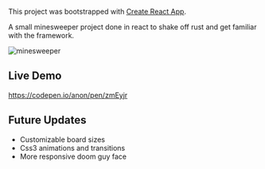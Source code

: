 This project was bootstrapped with [Create React App](https://github.com/facebook/create-react-app).

A small minesweeper project done in react to shake off rust and get familiar with the framework.

![minesweeper](https://i.imgur.com/SMAsmJi.png)

## Live Demo
https://codepen.io/anon/pen/zmEyjr

## Future Updates
 - Customizable board sizes
 - Css3 animations and transitions
 - More responsive doom guy face
